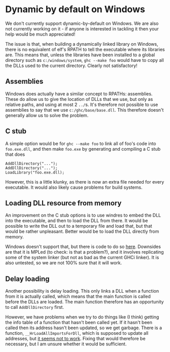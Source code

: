 # Dynamic by default on Windows



We don't currently support dynamic-by-default on Windows. We are also not currently working on it - if anyone is interested in tackling it then your help would be much appreciated!



The issue is that, when building a dynamically linked library on Windows, there is no equivalent of elf's RPATH to tell the executable where its libraries are. This means that, unless the libraries have been installed to a global directory such as `c:/windows/system`, `ghc --make foo` would have to copy all the DLLs used to the current directory. Clearly not satisfactory!


## Assemblies



Windows does actually have a similar concept to RPATHs: assemblies. These do allow us to give the location of DLLs that we use, but only as relative paths, and using at most 2 `../`s. It's therefore not possible to use assemblies to say that we use `c:/ghc/base/base.dll`. This therefore doesn't generally allow us to solve the problem.


## C stub



A simple option would be for `ghc --make foo` to link all of foo's code into `foo.exe.dll`, and then make `foo.exe` by generating and compiling a C stub that does


```wiki
AddDllDirectory("...");
AddDllDirectory("...");
LoadLibrary("foo.exe.dll);
```


However, this is a little klunky, as there is now an extra file needed for every executable. It would also likely cause problems for build systems.


## Loading DLL resource from memory



An improvement on the C stub options is to use windres to embed the DLL into the executable, and then to load the DLL from there. It would be possible to write the DLL out to a temporary file and load that, but that would be rather unpleasant. Better would be to load the DLL directly from memory.



Windows doesn't support that, but there is code to do so [
here](http://www.joachim-bauch.de/tutorials/loading-a-dll-from-memory/). Downsides are that it is MPLed (to check: is that a problem?), and it involves replicating some of the system linker (but not as bad as the current GHCi linker). It is also untested, so we are not 100% sure that it will work.


## Delay loading



Another possibility is delay loading. This only links a DLL when a function from it is actually called, which means that the main function is called before the DLLs are loaded. The main function therefore has an opportunity to call `AddDllDirectory` first.



However, we have problems when we try to do things like (I think) getting the info table of a function that hasn't been called yet. If it hasn't been called then its address hasn't been updated, so we get garbage. There is a function, `__HrLoadAllImportsForDll`, which is supposed to update all addresses, but [
it seems not to work](http://sourceforge.net/mailarchive/forum.php?thread_name=20121123141320.GA10578%40matrix.chaos.earth.li&forum_name=mingw-w64-public). Fixing that would therefore be necessary, but I am unsure whether it would be sufficient.


